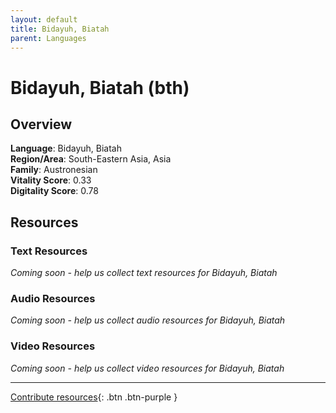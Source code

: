 ```yaml
---
layout: default
title: Bidayuh, Biatah
parent: Languages
---
```


# Bidayuh, Biatah (bth)

## Overview

**Language**: Bidayuh, Biatah  
**Region/Area**: South-Eastern Asia, Asia  
**Family**: Austronesian  
**Vitality Score**: 0.33  
**Digitality Score**: 0.78  

## Resources

### Text Resources
*Coming soon - help us collect text resources for Bidayuh, Biatah*

### Audio Resources
*Coming soon - help us collect audio resources for Bidayuh, Biatah*

### Video Resources
*Coming soon - help us collect video resources for Bidayuh, Biatah*

---

[Contribute resources](https://fairtrain.github.io/){: .btn .btn-purple }
